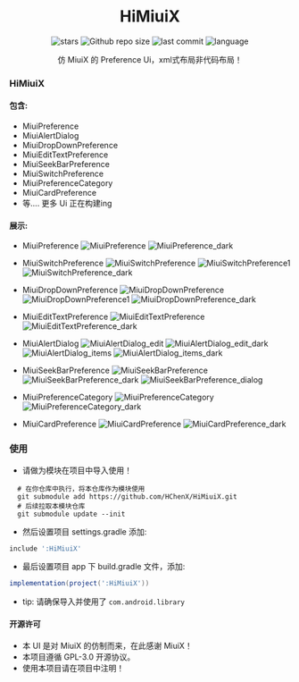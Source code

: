 <div align="center">
<h1>HiMiuiX</h1>

![stars](https://img.shields.io/github/stars/HChenX/HiMiuiX?style=flat)
![Github repo size](https://img.shields.io/github/repo-size/HChenX/HiMiuiX)
![last commit](https://img.shields.io/github/last-commit/HChenX/HiMiuiX?style=flat)
![language](https://img.shields.io/badge/language-java-purple)

[//]: # (<p><b><a href="README-en.md">English</a> | <a href="README.md">简体中文</a></b></p>)
<p>仿 MiuiX 的 Preference Ui，xml式布局非代码布局！</p>
</div>

### HiMiuiX

#### 包含:

- MiuiPreference
- MiuiAlertDialog
- MiuiDropDownPreference
- MiuiEditTextPreference
- MiuiSeekBarPreference
- MiuiSwitchPreference
- MiuiPreferenceCategory
- MiuiCardPreference
- 等.... 更多 Ui 正在构建ing

#### 展示:

- MiuiPreference
  ![MiuiPreference](https://raw.githubusercontent.com/HChenX/HiMiuiX/master/image/MiuiPreference.jpg)
  ![MiuiPreference_dark](https://raw.githubusercontent.com/HChenX/HiMiuiX/master/image/MiuiPreference_dark.jpg)

- MiuiSwitchPreference
  ![MiuiSwitchPreference](https://raw.githubusercontent.com/HChenX/HiMiuiX/master/image/MiuiSwitchPreference.jpg)
  ![MiuiSwitchPreference1](https://raw.githubusercontent.com/HChenX/HiMiuiX/master/image/MiuiSwitchPreference1.jpg)
  ![MiuiSwitchPreference_dark](https://raw.githubusercontent.com/HChenX/HiMiuiX/master/image/MiuiSwitchPreference_dark.jpg)

- MiuiDropDownPreference
  ![MiuiDropDownPreference](https://raw.githubusercontent.com/HChenX/HiMiuiX/master/image/MiuiDropDownPreference.jpg)
  ![MiuiDropDownPreference1](https://raw.githubusercontent.com/HChenX/HiMiuiX/master/image/MiuiDropDownPreference1.jpg)
  ![MiuiDropDownPreference_dark](https://raw.githubusercontent.com/HChenX/HiMiuiX/master/image/MiuiDropDownPreference_dark.jpg)

- MiuiEditTextPreference
  ![MiuiEditTextPreference](https://raw.githubusercontent.com/HChenX/HiMiuiX/master/image/MiuiEditTextPreference.jpg)
  ![MiuiEditTextPreference_dark](https://raw.githubusercontent.com/HChenX/HiMiuiX/master/image/MiuiEditTextPreference_dark.jpg)

- MiuiAlertDialog
  ![MiuiAlertDialog_edit](https://raw.githubusercontent.com/HChenX/HiMiuiX/master/image/MiuiAlertDialog_edit.jpg)
  ![MiuiAlertDialog_edit_dark](https://raw.githubusercontent.com/HChenX/HiMiuiX/master/image/MiuiAlertDialog_edit_dark.jpg)
  ![MiuiAlertDialog_items](https://raw.githubusercontent.com/HChenX/HiMiuiX/master/image/MiuiAlertDialog_items.jpg)
  ![MiuiAlertDialog_items_dark](https://raw.githubusercontent.com/HChenX/HiMiuiX/master/image/MiuiAlertDialog_items_dark.jpg)

- MiuiSeekBarPreference
  ![MiuiSeekBarPreference](https://raw.githubusercontent.com/HChenX/HiMiuiX/master/image/MiuiSeekBarPreference.jpg)
  ![MiuiSeekBarPreference_dark](https://raw.githubusercontent.com/HChenX/HiMiuiX/master/image/MiuiSeekBarPreference_dark.jpg)
  ![MiuiSeekBarPreference_dialog](https://raw.githubusercontent.com/HChenX/HiMiuiX/master/image/MiuiSeekBarPreference_dialog.jpg)

- MiuiPreferenceCategory
  ![MiuiPreferenceCategory](https://raw.githubusercontent.com/HChenX/HiMiuiX/master/image/MiuiPreferenceCategory.jpg)
  ![MiuiPreferenceCategory_dark](https://raw.githubusercontent.com/HChenX/HiMiuiX/master/image/MiuiPreferenceCategory_dark.jpg)

- MiuiCardPreference
  ![MiuiCardPreference](https://raw.githubusercontent.com/HChenX/HiMiuiX/master/image/MiuiCardPreference.jpg)
  ![MiuiCardPreference_dark](https://raw.githubusercontent.com/HChenX/HiMiuiX/master/image/MiuiCardPreference_dark.jpg)

### 使用

- 请做为模块在项目中导入使用！

```shell
  # 在你仓库中执行，将本仓库作为模块使用
  git submodule add https://github.com/HChenX/HiMiuiX.git
  # 后续拉取本模块仓库
  git submodule update --init
```

- 然后设置项目 settings.gradle 添加:

```groovy
include ':HiMiuiX'
```

- 最后设置项目 app 下 build.gradle 文件，添加:

```groovy
implementation(project(':HiMiuiX'))
```

- tip: 请确保导入并使用了 `com.android.library`

#### 开源许可

- 本 UI 是对 MiuiX 的仿制而来，在此感谢 MiuiX！
- 本项目遵循 GPL-3.0 开源协议。
- 使用本项目请在项目中注明！